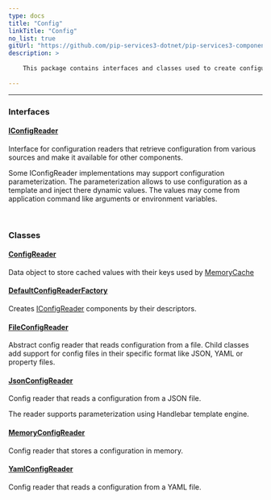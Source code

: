 ```yaml
---
type: docs
title: "Config"
linkTitle: "Config"
no_list: true
gitUrl: "https://github.com/pip-services3-dotnet/pip-services3-components-dotnet"
description: >
    
    This package contains interfaces and classes used to create configuration readers from different sources, such as YAML and JSON files. 
    
---
```

---

<div class="module-body"> 

### Interfaces

#### [IConfigReader](iconfig_reader)
Interface for configuration readers that retrieve configuration from various sources
and make it available for other components.

Some IConfigReader implementations may support configuration parameterization.
The parameterization allows to use configuration as a template and inject there dynamic values.
The values may come from application command like arguments or environment variables.

<br>

### Classes

#### [ConfigReader](config_reader)
Data object to store cached values with their keys used by [MemoryCache](memory_cache)

#### [DefaultConfigReaderFactory](default_config_reader_factory)
Creates [IConfigReader](iconfig_reader) components by their descriptors.

#### [FileConfigReader](file_config_reader)
Abstract config reader that reads configuration from a file.
Child classes add support for config files in their specific format
like JSON, YAML or property files.

#### [JsonConfigReader](json_config_reader)
Config reader that reads a configuration from a JSON file.

The reader supports parameterization using Handlebar template engine.


#### [MemoryConfigReader](memory_config_reader)
Config reader that stores a configuration in memory.

#### [YamlConfigReader](yaml_config_reader)
Config reader that reads a configuration from a YAML file.


</div>

